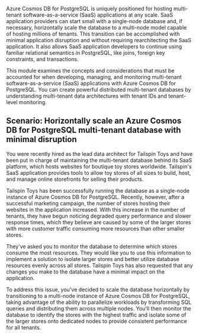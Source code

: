 Azure Cosmos DB for PostgreSQL is uniquely positioned for hosting multi-tenant software-as-a-service (SaaS) applications at any scale. SaaS application providers can start small with a single-node database and, if necessary, horizontally scale the database to a multi-node model capable of hosting millions of tenants. This transition can be accomplished with minimal application disruption and without requiring rearchitecting the SaaS application. It also allows SaaS application developers to continue using familiar relational semantics in PostgreSQL, like joins, foreign key constraints, and transactions.

This module examines the concepts and considerations that must be accounted for when developing, managing, and monitoring multi-tenant software-as-a-service (SaaS) applications with Azure Cosmos DB for PostgreSQL. You can create powerful distributed multi-tenant databases by understanding multi-tenant data architectures with tenant IDs and tenant-level monitoring.

## Scenario: Horizontally scale an Azure Cosmos DB for PostgreSQL multi-tenant database with minimal disruption

You were recently hired as the lead data architect for Tailspin Toys and have been put in charge of maintaining the multi-tenant database behind its SaaS platform, which hosts websites for boutique toy stores worldwide. Tailspin's SaaS application provides tools to allow toy stores of all sizes to build, host, and manage online storefronts for selling their products.

Tailspin Toys has been successfully running the database as a single-node instance of Azure Cosmos DB for PostgreSQL. Recently, however, after a successful marketing campaign, the number of stores hosting their websites in the application increased. With this increase in the number of tenants, they have begun noticing degraded query performance and slower response times, which they believe are caused by some of the larger stores with more customer traffic consuming more resources than other smaller stores.

They've asked you to monitor the database to determine which stores consume the most resources. They would like you to use this information to implement a solution to isolate larger stores and better utilize database resources evenly across all stores. Tailspin Toys has also requested that any changes you make to the database have a minimal impact on the application.

To address this issue, you've decided to scale the database horizontally by transitioning to a multi-node instance of Azure Cosmos DB for PostgreSQL, taking advantage of the ability to parallelize workloads by transforming SQL queries and distributing them across multiple nodes. You'll then monitor the database to identify the stores with the highest traffic and isolate some of the larger stores onto dedicated nodes to provide consistent performance for all tenants.
